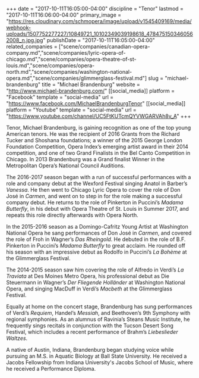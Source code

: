 +++
date = "2017-10-11T16:05:00-04:00"
discipline = "Tenor"
lastmod = "2017-10-11T16:06:00-04:00"
primary_image = "https://res.cloudinary.com/schmopera/image/upload/v1545409169/media/webhook-uploads/1507752277227/10849721_10102349039198618_4784751503460562008_n.jpg.jpg"
publishDate = "2017-10-11T16:05:00-04:00"
related_companies = ["scene/companies/canadian-opera-company.md","scene/companies/lyric-opera-of-chicago.md","scene/companies/opera-theatre-of-st-louis.md","scene/companies/opera-north.md","scene/companies/washington-national-opera.md","scene/companies/glimmerglass-festival.md"]
slug = "michael-brandenburg"
title = "Michael Brandenburg"
website = "http://www.michael-brandenburg.com/"
[[social_media]]
platform = "Facebook"
template = "social-media"
url = "https://www.facebook.com/MichaelBrandenburgTenor"
[[social_media]]
platform = "Youtube"
template = "social-media"
url = "https://www.youtube.com/channel/UC5FtKUTcmQYVWGARVAh8v_A"
+++

Tenor, Michael Brandenburg, is gaining recognition as one of the top young American tenors. He was the recipient of 2016 Grants from the Richard Tucker and Shoshana foundations; a winner of the 2015 George London Foundation Competition, Opera Index’s emerging artist award in their 2014 competition, and one of two Grand Finalists in the Bel Canto Competition in Chicago. In 2013 Brandenburg was a Grand finalist Winner in the Metropolitan Opera’s National Council Auditions.
 
The 2016-2017 season began with a run of successful performances with a role and company debut at the Wexford Festival singing Anatol in Barber’s *Vanessa*. He then went to Chicago Lyric Opera to cover the role of Don José in *Carmen*, and went on to step in for the role making a successful company debut.  He returns to the role of Pinkerton in Puccini’s *Madama Butterfly*, in his debut with Opera Theatre of St. Louis in Summer 2017, and repeats this role directly afterwards with Opera North.
 
In the 2015-2016 season as a Domingo-Cafritz Young Artist at Washington National Opera he sang performances of Don José in *Carmen*, and covered the role of Froh in Wagner’s *Das Rheingold*. He debuted in the role of B.F. Pinkerton in Puccini’s *Madama Butterfly* to great acclaim. He rounded off his season with an impressive debut as Rodolfo in Puccini’s *La Bohème* at the Glimmerglass Festival.
 
The 2014-2015 season saw him covering the role of Alfredo in Verdi’s *La Traviata* at Des Moines Metro Opera, his professional debut as Die Steuermann in Wagner’s *Der Fliegende Holländer* at Washington National Opera, and singing MacDuff in Verdi’s *Macbeth* at the Glimmerglass Festival.
 
Equally at home on the concert stage, Brandenburg has sung performances of Verdi’s *Requiem*, Handel’s *Messiah*, and Beethoven’s 9th Symphony with regional symphonies.  As an alumnus of Ravinia’s Steans Music Institute, he frequently sings recitals in conjunction with the Tucson Desert Song Festival, which includes a recent performance of Brahm’s *Liebeslieder Waltzes*.
 
A native of Austin, Indiana, Brandenburg began studying voice while pursuing an M.S. in Aquatic Biology at Ball State University.  He received a Jacobs Fellowship from Indiana University's Jacobs School of Music, where he received a Performance Diploma.
